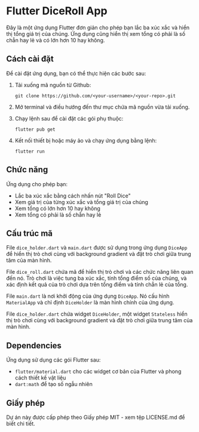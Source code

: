 # Flutter DiceRoll App

Đây là một ứng dụng Flutter đơn giản cho phép bạn lắc ba xúc xắc và hiển thị tổng giá trị của chúng. Ứng dụng cũng hiển thị xem tổng có phải là số chẵn hay lẻ và có lớn hơn 10 hay không.

## Cách cài đặt

Để cài đặt ứng dụng, bạn có thể thực hiện các bước sau:

1. Tải xuống mã nguồn từ Github:

   ```
   git clone https://github.com/<your-username>/<your-repo>.git
   ```

2. Mở terminal và điều hướng đến thư mục chứa mã nguồn vừa tải xuống.

3. Chạy lệnh sau để cài đặt các gói phụ thuộc:

   ```
   flutter pub get
   ```

4. Kết nối thiết bị hoặc máy ảo và chạy ứng dụng bằng lệnh:

   ```
   flutter run
   ```

## Chức năng

Ứng dụng cho phép bạn:

- Lắc ba xúc xắc bằng cách nhấn nút "Roll Dice"
- Xem giá trị của từng xúc xắc và tổng giá trị của chúng
- Xem tổng có lớn hơn 10 hay không
- Xem tổng có phải là số chẵn hay lẻ

## Cấu trúc mã

File `dice_holder.dart` và `main.dart` được sử dụng trong ứng dụng `DiceApp` để hiển thị trò chơi cùng với background gradient và đặt trò chơi giữa trung tâm của màn hình.

File `dice_roll.dart` chứa mã để hiển thị trò chơi và các chức năng liên quan đến nó. Trò chơi là việc tung ba xúc xắc, tính tổng điểm số của chúng, và xác định kết quả của trò chơi dựa trên tổng điểm và tính chẵn lẻ của tổng.

File `main.dart` là nơi khởi động của ứng dụng `DiceApp`. Nó cấu hình `MaterialApp` và chỉ định `DiceHolder` là màn hình chính của ứng dụng.

File `dice_holder.dart` chứa widget `DiceHolder`, một widget `Stateless` hiển thị trò chơi cùng với background gradient và đặt trò chơi giữa trung tâm của màn hình.

## Dependencies

Ứng dụng sử dụng các gói Flutter sau:

- `flutter/material.dart` cho các widget cơ bản của Flutter và phong cách thiết kế vật liệu
- `dart:math` để tạo số ngẫu nhiên

## Giấy phép

Dự án này được cấp phép theo Giấy phép MIT - xem tệp LICENSE.md để biết chi tiết.



